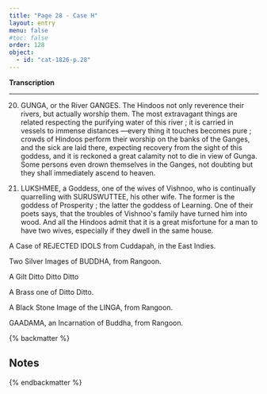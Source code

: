 ```yaml
---
title: "Page 28 - Case H"
layout: entry
menu: false
#toc: false
order: 128
object:
  - id: "cat-1826-p.28"
---
```


**Transcription**

---


20. GUNGA, or the River GANGES.
The Hindoos not only reverence their rivers, but actually
worship them. The most extravagant things are related
respecting the purifying water of this river ; it is carried
in vessels to immense distances —every thing it touches
becomes pure ; crowds of Hindoos perform their worship
on the banks of the Ganges, and the sick are laid there,
expecting recovery from the sight of this goddess, and it
is reckoned a great calamity not to die in view of Gunga.
Some persons even drown themselves in the Ganges, not
doubting but they shall immediately ascend to heaven.

21. LUKSHMEE, a Goddess, one of the wives of Vishnoo,
who is continually quarrelling with SURUSWUTTEE,
his other wife.
The former is the goddess of Prosperity ; the latter the
goddess of Learning.
One of their poets says, that the troubles of Vishnoo's
family have turned him into wood. And all the Hindoos
admit that it is a great misfortune for a man to have two
wives, especially if they dwell in the same house.

A Case of REJECTED IDOLS from Cuddapah, in the
East Indies.

Two Silver Images of BUDDHA, from Rangoon.

A Gilt Ditto         Ditto         Ditto

A Brass one of       Ditto         Ditto.

A Black Stone Image of the LINGA, from Rangoon.

GAADAMA, an Incarnation of Buddha, from Rangoon.

{% backmatter %}

## Notes

{% endbackmatter %}
